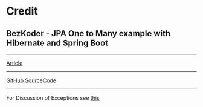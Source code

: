 # Credit

## BezKoder - JPA One to Many example with Hibernate and Spring Boot

---

[Article](https://www.bezkoder.com/jpa-one-to-many/)

---

[GitHub SourceCode](https://github.com/bezkoder/spring-boot-one-to-many)

---

For Discussion of Exceptions see [this](https://www.bezkoder.com/spring-boot-restcontrolleradvice/)
